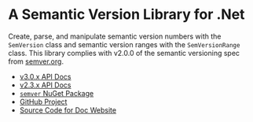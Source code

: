 # A Semantic Version Library for .Net

Create, parse, and manipulate semantic version numbers with the `SemVersion` class and semantic
version ranges with the `SemVersionRange` class. This library complies with v2.0.0 of the semantic
versioning spec from [semver.org](http://semver.org).

* [v3.0.x API Docs](v3.0.x/index.md)
* [v2.3.x API Docs](v2.3.x/index.md)
* [`semver` NuGet Package](https://www.nuget.org/packages/semver)
* [GitHub Project](https://github.com/WalkerCodeRanger/semver)
* [Source Code for Doc Website](https://github.com/WalkerCodeRanger/semver-docs)
